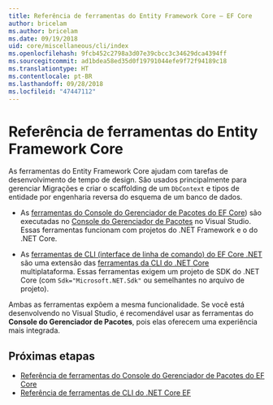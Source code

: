 ```yaml
---
title: Referência de ferramentas do Entity Framework Core – EF Core
author: bricelam
ms.author: bricelam
ms.date: 09/19/2018
uid: core/miscellaneous/cli/index
ms.openlocfilehash: 9fcb452c2798a3d07e39cbcc3c34629dca4394ff
ms.sourcegitcommit: ad1bdea58ed35d0f19791044efe9f72f94189c18
ms.translationtype: HT
ms.contentlocale: pt-BR
ms.lasthandoff: 09/28/2018
ms.locfileid: "47447112"
---
```

# <a name="entity-framework-core-tools-reference"></a>Referência de ferramentas do Entity Framework Core

As ferramentas do Entity Framework Core ajudam com tarefas de desenvolvimento de tempo de design. São usados principalmente para gerenciar Migrações e criar o scaffolding de um `DbContext` e tipos de entidade por engenharia reversa do esquema de um banco de dados.

* As [ferramentas do Console do Gerenciador de Pacotes do EF Core](powershell.md)) são executadas no [Console do Gerenciador de Pacotes](https://docs.microsoft.com/nuget/tools/package-manager-console) no Visual Studio. Essas ferramentas funcionam com projetos do .NET Framework e o do .NET Core.

* As [ferramentas de CLI (interface de linha de comando) do EF Core .NET](dotnet.md) são uma extensão das [ferramentas da CLI do .NET Core](https://docs.microsoft.com/dotnet/core/tools/) multiplataforma. Essas ferramentas exigem um projeto de SDK do .NET Core (com `Sdk="Microsoft.NET.Sdk"` ou semelhantes no arquivo de projeto).

Ambas as ferramentas expõem a mesma funcionalidade. Se você está desenvolvendo no Visual Studio, é recomendável usar as ferramentas do **Console do Gerenciador de Pacotes**, pois elas oferecem uma experiência mais integrada.

## <a name="next-steps"></a>Próximas etapas

* [Referência de ferramentas do Console do Gerenciador de Pacotes do EF Core](powershell.md)
* [Referência de ferramentas de CLI do .NET Core EF](dotnet.md)